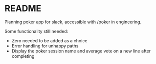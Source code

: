 # README

Planning poker app for slack, accessible with /poker in engineering.

Some functionality still needed:

- Zero needed to be added as a choice
- Error handling for unhappy paths
- Display the poker session name and average vote on a new line after completing
